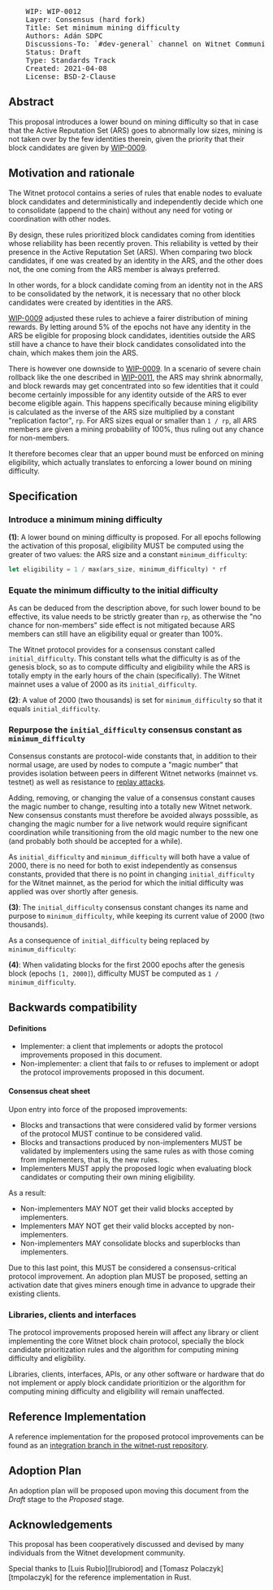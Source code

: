 <pre>
    WIP: WIP-0012
    Layer: Consensus (hard fork)
    Title: Set minimum mining difficulty 
    Authors: Adán SDPC <adan@witnet.foundation>
    Discussions-To: `#dev-general` channel on Witnet Community's Discord server
    Status: Draft
    Type: Standards Track
    Created: 2021-04-08
    License: BSD-2-Clause
</pre>


## Abstract

This proposal introduces a lower bound on mining difficulty so that in case that the Active Reputation Set (ARS) goes to abnormally low sizes, mining is not taken over by the few identities therein, given the priority that their block candidates are given by [WIP-0009].

## Motivation and rationale

The Witnet protocol contains a series of rules that enable nodes to evaluate block candidates and deterministically and independently decide which one to consolidate (append to the chain) without any need for voting or coordination with other nodes.

By design, these rules prioritized block candidates coming from identities whose reliability has been recently proven. This reliability is vetted by their presence in the Active Reputation Set (ARS). When comparing two block candidates, if one was created by an identity in the ARS, and the other does not, the one coming from the ARS member is always preferred.

In other words, for a block candidate coming from an identity not in the ARS to be consolidated by the network, it is necessary that no other block candidates were created by identities in the ARS.

[WIP-0009] adjusted these rules to achieve a fairer distribution of mining rewards. By letting around 5% of the epochs not have any identity in the ARS be eligible for proposing block candidates, identities outside the ARS still have a chance to have their block candidates consolidated into the chain, which makes them join the ARS.

There is however one downside to [WIP-0009]. In a scenario of severe chain rollback like the one described in [WIP-0011], the ARS may shrink abnormally, and block rewards may get concentrated into so few identities that it could become certainly impossible for any identity outside of the ARS to ever become eligible again. This happens specifically because mining eligibility is calculated as the inverse of the ARS size multiplied by a constant "replication factor", `rp`. For ARS sizes equal or smaller than `1 / rp`, all ARS members are given a mining probability of 100%, thus ruling out any chance for non-members.

It therefore becomes clear that an upper bound must be enforced on mining eligibility, which actually translates to enforcing a lower bound on mining difficulty.


## Specification

### Introduce a minimum mining difficulty

**(1)**: A lower bound on mining difficulty is proposed. For all epochs following the activation of this proposal, eligibility MUST be computed using the greater of two values: the ARS size and a constant `minimum_difficulty`:

```rust
let eligibility = 1 / max(ars_size, minimum_difficulty) * rf
```


### Equate the minimum difficulty to the initial difficulty

As can be deduced from the description above, for such lower bound to be effective, its value needs to be strictly greater than `rp`, as otherwise the "no chance for non-members" side effect is not mitigated because ARS members can still have an eligibility equal or greater than 100%.

The Witnet protocol provides for a consensus constant called `initial_difficulty`. This constant tells what the difficulty is as of the genesis block, so as to compute difficulty and eligibility while the ARS is totally empty in the early hours of the chain (specifically). The Witnet mainnet uses a value of 2000 as its `initial_difficulty`.

**(2)**: A value of 2000 (two thousands) is set for `minimum_difficulty` so that it equals `initial_difficulty`.

### Repurpose the `initial_difficulty` consensus constant as `minimum_difficulty`

Consensus constants are protocol-wide constants that, in addition to their normal usage, are used by nodes to compute a "magic number" that provides isolation between peers in different Witnet networks (mainnet vs. testnet) as well as resistance to [replay attacks].

Adding, removing, or changing the value of a consensus constant causes the magic number to change, resulting into a totally new Witnet network. New consensus constants must therefore be avoided always posssible, as changing the magic number for a live network would require significant coordination while transitioning from the old magic number to the new one (and probably both should be accepted for a while).

As `initial_difficulty` and `minimum_difficulty` will both have a value of 2000, there is no need for both to exist independently as consensus constants, provided that there is no point in changing `initial_difficulty` for the Witnet mainnet, as the period for which the initial difficulty was applied was over shortly after genesis.

**(3)**: The `initial_difficulty` consensus constant changes its name and purpose to `minimum_difficulty`, while keeping its current value of 2000 (two thousands).

As a consequence of `initial_difficulty` being replaced by `minimum_difficulty`:

**(4)**: When validating blocks for the first 2000 epochs after the genesis block (epochs `[1, 2000]`), difficulty MUST be computed as `1 / minimum_difficulty`.

## Backwards compatibility

#### Definitions

- Implementer: a client that implements or adopts the protocol improvements proposed in this document.
- Non-implementer: a client that fails to or refuses to implement or adopt the protocol improvements proposed in this document.

#### Consensus cheat sheet

Upon entry into force of the proposed improvements:

- Blocks and transactions that were considered valid by former versions of the protocol MUST continue to be considered valid.
- Blocks and transactions produced by non-implementers MUST be validated by implementers using the same rules as with those coming from implementers, that is, the new rules.
- Implementers MUST apply the proposed logic when evaluating block candidates or computing their own mining eligibility.

As a result:

- Non-implementers MAY NOT get their valid blocks accepted by implementers.
- Implementers MAY NOT get their valid blocks accepted by non-implementers.
- Non-implementers MAY consolidate blocks and superblocks than implementers.

Due to this last point, this MUST be considered a consensus-critical protocol improvement. An adoption plan MUST be proposed, setting an activation date that gives miners enough time in advance to upgrade their existing clients.

### Libraries, clients and interfaces

The protocol improvements proposed herein will affect any library or client implementing the core Witnet block chain protocol, specially the block candidate prioritization rules and the algorithm for computing mining difficulty and eligibility.

Libraries, clients, interfaces, APIs, or any other software or hardware that do not implement or apply block candidate prioritizion or the algorithm for computing mining difficulty and eligibility will remain unaffected.

## Reference Implementation

A reference implementation for the proposed protocol improvements can be found as an [integration branch in the witnet-rust repository][2nd-hf].

## Adoption Plan

An adoption plan will be proposed upon moving this document from the _Draft_ stage to the _Proposed_ stage.

## Acknowledgements

This proposal has been cooperatively discussed and devised by many individuals from the Witnet development community.

Special thanks to [Luis Rubio][lrubiorod] and [Tomasz Polaczyk][tmpolaczyk] for the reference implementation in Rust.

[WIP-0009]: /wip-0009.md
[WIP-0011]: /wip-0011.md
[replay attacks]: https://academy.bit2me.com/en/what-is-a-replay-attack
[2nd-hf]: https://github.com/witnet/witnet-rust/tree/second_hard_fork

